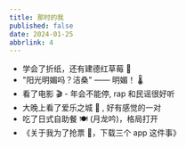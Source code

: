 ```yaml
---
title: 那时的我
published: false
date: 2024-01-25
abbrlink: 4
---
```


- 学会了折纸，还有建德红草莓 🍓
- "阳光明媚吗？洁桑" —— 明媚！ 🌡️
- 看了电影 🎬 - 年会不能停, rap 和民谣很好听
- 大晚上看了爱乐之城 🎼 , 好有感觉的一对
- 吃了日式自助餐 🍽️ (月龙吟)，格局打开
- 《关于我为了抢票 🚅，下载三个 app 这件事》
